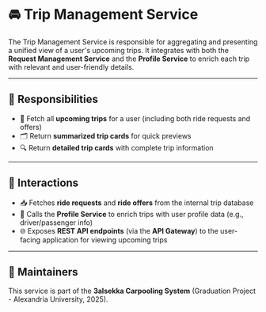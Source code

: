 # 🚘 Trip Management Service

The Trip Management Service is responsible for aggregating and presenting a unified view of a user's upcoming trips. It integrates with both the **Request Management Service** and the **Profile Service** to enrich each trip with relevant and user-friendly details.

---

## 📌 Responsibilities

- 🔄 Fetch all **upcoming trips** for a user (including both ride requests and offers)
- 🗂️ Return **summarized trip cards** for quick previews
- 🔍 Return **detailed trip cards** with complete trip information

---

## 🔁 Interactions

- 📥 Fetches **ride requests** and **ride offers** from the internal trip database
- 🧠 Calls the **Profile Service** to enrich trips with user profile data (e.g., driver/passenger info)
- 🌐 Exposes **REST API endpoints** (via the **API Gateway**) to the user-facing application for viewing upcoming trips


---

## 📣 Maintainers

This service is part of the **3alsekka Carpooling System** (Graduation Project - Alexandria University, 2025).
